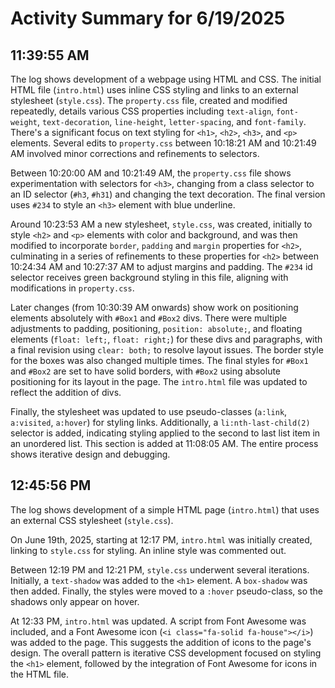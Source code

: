# Activity Summary for 6/19/2025

## 11:39:55 AM
The log shows development of a webpage using HTML and CSS.  The initial HTML file (`intro.html`) uses inline CSS styling and links to an external stylesheet (`style.css`).  The `property.css` file, created and modified repeatedly, details various CSS properties including `text-align`, `font-weight`, `text-decoration`, `line-height`, `letter-spacing`, and `font-family`. There's a significant focus on text styling for `<h1>`, `<h2>`, `<h3>`, and `<p>` elements.  Several edits to `property.css` between 10:18:21 AM and 10:21:49 AM  involved minor corrections and refinements to selectors.

Between 10:20:00 AM and 10:21:49 AM, the `property.css` file shows experimentation with selectors for `<h3>`, changing from a class selector to an ID selector (`#h3`, `#h31`) and changing the text decoration. The final version uses `#234` to style an `<h3>` element with blue underline.

Around 10:23:53 AM a new stylesheet, `style.css`, was created, initially to style `<h2>` and `<p>` elements with color and background, and was then modified to incorporate `border`, `padding` and `margin` properties for `<h2>`, culminating in a series of refinements to these properties for `<h2>` between 10:24:34 AM and 10:27:37 AM to adjust margins and padding.  The `#234` id selector receives green background styling in this file, aligning with modifications in `property.css`.

Later changes (from 10:30:39 AM onwards) show work on positioning elements absolutely with `#Box1` and `#Box2` divs. There were multiple adjustments to padding, positioning, `position: absolute;`,  and floating elements (`float: left;`, `float: right;`) for these divs and paragraphs, with a final revision using `clear: both;` to resolve layout issues.  The border style for the boxes was also changed multiple times. The final styles for `#Box1` and `#Box2` are set to have solid borders, with `#Box2` using absolute positioning for its layout in the page. The `intro.html` file was updated to reflect the addition of divs.

Finally,  the stylesheet was updated to use pseudo-classes (`a:link`, `a:visited`, `a:hover`) for styling links. Additionally, a `li:nth-last-child(2)` selector is added, indicating styling applied to the second to last list item in an unordered list. This section is added at 11:08:05 AM. The entire process shows iterative design and debugging.


## 12:45:56 PM
The log shows development of a simple HTML page (`intro.html`) that uses an external CSS stylesheet (`style.css`).

On June 19th, 2025, starting at 12:17 PM, `intro.html` was initially created, linking to `style.css` for styling.  An inline style was commented out.

Between 12:19 PM and 12:21 PM, `style.css` underwent several iterations. Initially, a `text-shadow` was added to the `<h1>` element.  A `box-shadow` was then added. Finally, the styles were moved to a `:hover` pseudo-class, so the shadows only appear on hover.

At 12:33 PM, `intro.html` was updated.  A script from Font Awesome was included, and a Font Awesome icon (`<i class="fa-solid fa-house"></i>`) was added to the page.  This suggests the addition of icons to the page's design.  The overall pattern is iterative CSS development focused on styling the `<h1>` element, followed by the integration of Font Awesome for icons in the HTML file.
